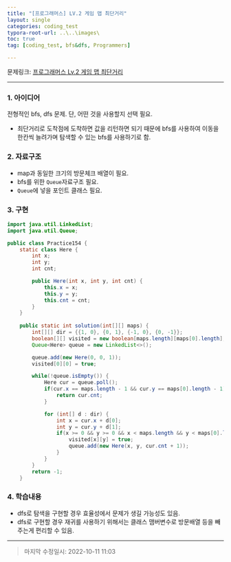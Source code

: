 ```yaml
---
title: "[프로그래머스] LV.2 게임 맵 최단거리"
layout: single
categories: coding_test
typora-root-url: ..\..\images\
toc: true
tag: [coding_test, bfs&dfs, Programmers]

---
```


문제링크: [프로그래머스 Lv.2 게임 맵 최단거리](https://school.programmers.co.kr/learn/courses/30/lessons/1844)

------

### 1. 아이디어

전형적인 bfs, dfs 문제. 단, 어떤 것을 사용할지 선택 필요.

- 최단거리로 도착점에 도착하면 값을 리턴하면 되기 때문에 bfs를 사용하여 이동을 한칸씩 늘려가며 탐색할 수 있는 bfs를 사용하기로 함.

### 2. 자료구조

- map과 동일한 크기의 방문체크 배열이 필요.
- bfs를 위한 `Queue`자료구조 필요.
- `Queue`에 넣을 포인트 클래스 필요.

### 3. 구현

```java
import java.util.LinkedList;
import java.util.Queue;

public class Practice154 {
    static class Here {
        int x;
        int y;
        int cnt;

        public Here(int x, int y, int cnt) {
            this.x = x;
            this.y = y;
            this.cnt = cnt;
        }
    }
    
    public static int solution(int[][] maps) {
        int[][] dir = {{1, 0}, {0, 1}, {-1, 0}, {0, -1}};
        boolean[][] visited = new boolean[maps.length][maps[0].length];
        Queue<Here> queue = new LinkedList<>();

        queue.add(new Here(0, 0, 1));
        visited[0][0] = true;

        while(!queue.isEmpty()) {
            Here cur = queue.poll();
            if(cur.x == maps.length - 1 && cur.y == maps[0].length - 1) {
                return cur.cnt;
            }

            for (int[] d : dir) {
                int x = cur.x + d[0];
                int y = cur.y + d[1];
                if(x >= 0 && y >= 0 && x < maps.length && y < maps[0].length && maps[x][y] == 1 && !visited[x][y]) {
                    visited[x][y] = true;
                    queue.add(new Here(x, y, cur.cnt + 1));
                }
            }
        }
        return -1;
    }
```



### 4. 학습내용

- dfs로 탐색을 구현할 경우 효율성에서 문제가 생길 가능성도 있음.
- dfs로 구현할 경우 재귀를 사용하기 위해서는 클래스 맴버변수로 방문배열 등을 빼주는게 편리할 수 있음.



------

> 마지막 수정일시: 2022-10-11 11:03